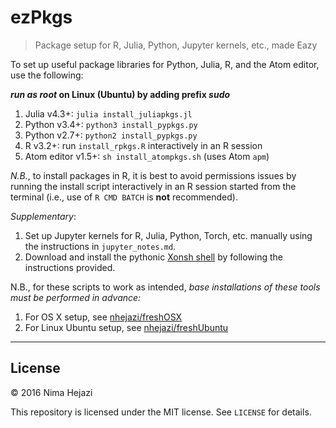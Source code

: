# ezPkgs
> Package setup for R, Julia, Python, Jupyter kernels, etc., made Eazy

To set up useful package libraries for Python, Julia, R, and the Atom 
editor, use the following:

**_run as root_ on Linux (Ubuntu) by adding prefix _sudo_**

1. Julia v4.3+: `julia install_juliapkgs.jl`
2. Python v3.4+: `python3 install_pypkgs.py`
3. Python v2.7+: `python2 install_pypkgs.py`
4. R v3.2+: run `install_rpkgs.R` interactively in an R session
5. Atom editor v1.5+: `sh install_atompkgs.sh` (uses Atom `apm`)

_N.B._, to install packages in R, it is best to avoid permissions issues
by running the install script interactively in an R session started from
the terminal (i.e., use of `R CMD BATCH` is __not__ recommended).

_Supplementary_:

1. Set up Jupyter kernels for R, Julia, Python, Torch, etc. manually using 
   the instructions in `jupyter_notes.md`.
2. Download and install the pythonic [Xonsh 
   shell](https://github.com/scopatz/xonsh.git) by following the instructions 
   provided.

N.B., for these scripts to work as intended, _base installations of these tools 
must be performed in advance:_ 

1. For OS X setup, see [nhejazi/freshOSX](https://github.com/nhejazi/freshOSX) 
2. For Linux Ubuntu setup, see [nhejazi/freshUbuntu](https://github.com/nhejazi/freshUbuntu)

---

## License

&copy; 2016 Nima Hejazi

This repository is licensed under the MIT license. See `LICENSE` for details.
